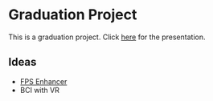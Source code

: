 # Graduation Project
This is a graduation project. Click [here](https://tome.app/mh0386/mind-reading-meets-language-a-graduation-project-on-bci-and-nlp-cli7p4hwj2jb65x3bldnihu1o) for the presentation.

## Ideas
- [FPS Enhancer](https://studcu-my.sharepoint.com/:w:/g/personal/11410120200483_stud_cu_edu_eg/EVm6l_cp-a9AvO0wfisf1UABpfdGjVcQkrkbJb_4LpOzgw?e=N9q5Iv)
- BCI with VR

